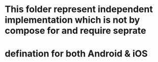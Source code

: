 # This folder represent independent implementation which is not by compose for and require seprate
# defination for both Android & iOS
